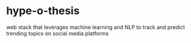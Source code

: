 # hype-o-thesis
web stack that leverages machine learning and NLP to track and predict trending topics on social media platforms
